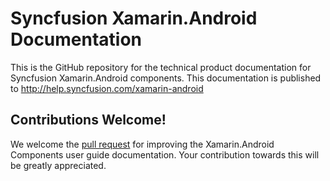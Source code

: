 # Syncfusion Xamarin.Android Documentation

This is the GitHub repository for the technical product documentation for Syncfusion Xamarin.Android components. This documentation is published to http://help.syncfusion.com/xamarin-android

## Contributions Welcome!

We welcome the [pull request](https://docs.github.com/en/github/managing-files-in-a-repository/editing-files-in-another-users-repository) for improving the Xamarin.Android Components user guide documentation. Your contribution towards this will be greatly appreciated.